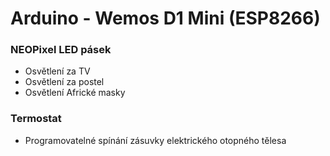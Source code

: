 # Arduino - Wemos D1 Mini (ESP8266)

### NEOPixel LED pásek
 - Osvětlení za TV
 - Osvětlení za postel
 - Osvětlení Africké masky
 
### Termostat
  - Programovatelné spínání zásuvky elektrického otopného tělesa

